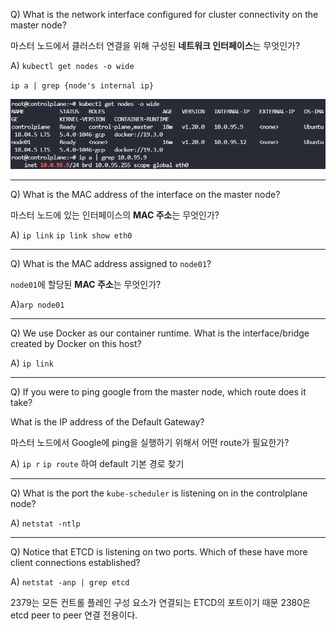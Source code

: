 Q) What is the network interface configured for cluster connectivity on the master node?

마스터 노드에서 클러스터 연결을 위해 구성된 **네트워크 인터페이스**는 무엇인가?

A) `kubectl get nodes -o wide` 

`ip a | grep {node's internal ip}`

![](img/2.PNG)

---

Q) What is the MAC address of the interface on the master node?

마스터 노드에 있는 인터페이스의 **MAC 주소**는 무엇인가?

A) `ip link`   `ip link show eth0`

---

Q) What is the MAC address assigned to `node01`?

`node01`에 할당된 **MAC 주소**는 무엇인가?

A)`arp node01`

---

Q) We use Docker as our container runtime. What is the interface/bridge created by Docker on this host?

A) `ip link`

---

Q) If you were to ping google from the master node, which route does it take?

What is the IP address of the Default Gateway?

마스터 노드에서 Google에 ping을 실행하기 위해서 어떤 route가 필요한가?

A) `ip r` `ip route` 하여 default 기본 경로 찾기

---

Q) What is the port the `kube-scheduler` is listening on in the controlplane node?

A) `netstat -ntlp`

---

Q) Notice that ETCD is listening on two ports. Which of these have more client connections established?

A)  `netstat -anp | grep etcd`

2379는 모든 컨트롤 플레인 구성 요소가 연결되는 ETCD의 포트이기 때문 2380은 etcd peer to peer 연결 전용이다.

